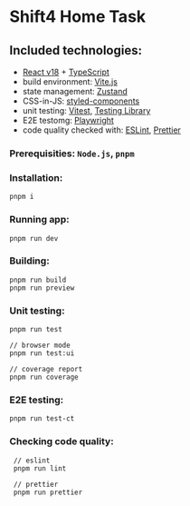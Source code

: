 # Shift4 Home Task

## Included technologies:
- [React v18](https://react.dev/) + [TypeScript](https://www.typescriptlang.org/)
- build environment: [Vite.js](https://vitejs.dev/)
- state management: [Zustand](https://zustand-demo.pmnd.rs/)
- CSS-in-JS: [styled-components](https://styled-components.com/)
- unit testing: [Vitest](https://vitest.dev/), [Testing Library](https://testing-library.com/)
- E2E testomg: [Playwright](https://playwright.dev/)
- code quality checked with: [ESLint](https://eslint.org/), [Prettier](https://prettier.io/)

### Prerequisities: `Node.js`, `pnpm`
### Installation:
```
pnpm i
```
### Running app:
```
pnpm run dev
```
### Building:
```
pnpm run build
pnpm run preview
```
### Unit testing:
```
pnpm run test

// browser mode
pnpm run test:ui

// coverage report
pnpm run coverage
```
### E2E testing:
```
pnpm run test-ct
```

### Checking code quality:
```
 // eslint
 pnpm run lint

 // prettier
 pnpm run prettier
```
